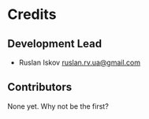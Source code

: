 # Credits

## Development Lead

* Ruslan Iskov <ruslan.rv.ua@gmail.com>

## Contributors

None yet. Why not be the first?
